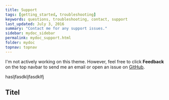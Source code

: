 ```yaml
---
title: Support
tags: [getting_started, troubleshooting]
keywords: questions, troubleshooting, contact, support
last_updated: July 3, 2016
summary: "Contact me for any support issues."
sidebar: mydoc_sidebar
permalink: mydoc_support.html
folder: mydoc
topnav: topnav
---
```


I'm not actively working on this theme. However, feel free to click **Feedback** on the top navbar to send me an email or open an issue on [GitHub](https://github.com/tomjoht/documentation-theme-jekyll/issues).

hasljfasdkljfasdklfj

## Titel
